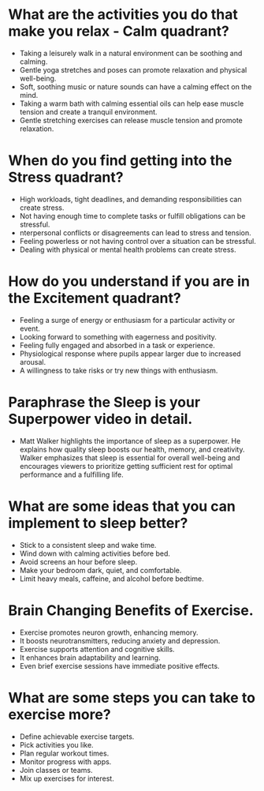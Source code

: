 # What are the activities you do that make you relax - Calm quadrant?
* Taking a leisurely walk in a natural environment can be soothing and calming.
* Gentle yoga stretches and poses can promote relaxation and physical well-being.
* Soft, soothing music or nature sounds can have a calming effect on the mind.
* Taking a warm bath with calming essential oils can help ease muscle tension and create a tranquil environment.
* Gentle stretching exercises can release muscle tension and promote relaxation.
# When do you find getting into the Stress quadrant?
* High workloads, tight deadlines, and demanding responsibilities can create stress.
* Not having enough time to complete tasks or fulfill obligations can be stressful.
* nterpersonal conflicts or disagreements can lead to stress and tension.
* Feeling powerless or not having control over a situation can be stressful.
* Dealing with physical or mental health problems can create stress.
# How do you understand if you are in the Excitement quadrant?
*  Feeling a surge of energy or enthusiasm for a particular activity or event.
*  Looking forward to something with eagerness and positivity.
*  Feeling fully engaged and absorbed in a task or experience.
*  Physiological response where pupils appear larger due to increased arousal.
*  A willingness to take risks or try new things with enthusiasm.
# Paraphrase the Sleep is your Superpower video in detail.
* Matt Walker highlights the importance of sleep as a superpower. He explains how quality sleep boosts our health, memory, and creativity. Walker emphasizes that sleep is essential for overall well-being and encourages viewers to prioritize getting sufficient rest for optimal performance and a fulfilling life.
# What are some ideas that you can implement to sleep better?
* Stick to a consistent sleep and wake time.
* Wind down with calming activities before bed.
* Avoid screens an hour before sleep.
* Make your bedroom dark, quiet, and comfortable.
* Limit heavy meals, caffeine, and alcohol before bedtime.
# Brain Changing Benefits of Exercise. 
* Exercise promotes neuron growth, enhancing memory.
* It boosts neurotransmitters, reducing anxiety and depression.
* Exercise supports attention and cognitive skills.
* It enhances brain adaptability and learning.
* Even brief exercise sessions have immediate positive effects.
# What are some steps you can take to exercise more?
* Define achievable exercise targets.
* Pick activities you like.
* Plan regular workout times.
* Monitor progress with apps.
* Join classes or teams.
* Mix up exercises for interest.
